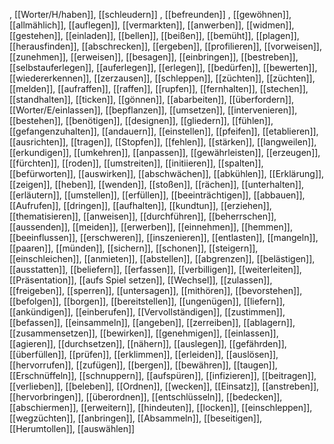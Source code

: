 , [[Worter/H/haben]], [[schleudern]]
, [[befreunden]]
, [[gewöhnen]], [[allmählich]], [[auflegen]], [[vermarkten]], [[anwerben]], [[widmen]], [[gestehen]], [[einladen]], [[bellen]], [[beißen]], [[bemüht]], [[plagen]], [[herausfinden]], [[abschrecken]], [[ergeben]], [[profilieren]], [[vorweisen]], [[zunehmen]], [[erweisen]], [[besagen]], [[einbringen]], [[bestreben]], [[selbstauferlegen]], [[auferlegen]], [[erlegen]], [[bedürfen]], [[bewerten]], [[wiedererkennen]], [[zerzausen]], [[schleppen]], [[züchten]], [[züchten]], [[melden]], [[aufraffen]], [[raffen]], [[rupfen]], [[fernhalten]], [[stechen]], [[standhalten]], [[ticken]], [[gönnen]], [[abarbeiten]], [[überfordern]], [[Worter/E/einlassen]], [[bepflanzen]], [[umsetzen]], [[intervenieren]], [[bestehen]], [[benötigen]], [[designen]], [[gliedern]], [[fühlen]], [[gefangenzuhalten]], [[andauern]], [[einstellen]], [[pfeifen]], [[etablieren]], [[ausrichten]], [[tragen]], [[Stopfen]], [[fehlen]], [[stärken]], [[langweilen]], [[erkundigen]], [[umkehren]], [[anpassen]], [[gewährleisten]], [[erzeugen]], [[fürchten]], [[roden]], [[umstreiten]], [[initiieren]], [[spalten]], [[befürworten]], [[auswirken]], [[abschwächen]], [[abkühlen]], [[Erklärung]], [[zeigen]], [[heben]], [[wenden]], [[stoßen]], [[rächen]], [[unterhalten]], [[erläutern]], [[umstellen]], [[erfüllen]], [[beeinträchtigen]], [[abbauen]], [[Aufrufen]], [[dringen]], [[aufhalten]], [[kundtun]], [[erziehen]], [[thematisieren]], [[anweisen]], [[durchführen]], [[beherrschen]], [[aussenden]], [[meiden]], [[erwerben]], [[einnehmen]], [[hemmen]], [[beeinflussen]], [[erschweren]], [[inszenieren]], [[entlasten]], [[mangeln]], [[paaren]], [[münden]], [[sichern]], [[schonen]], [[steigern]], [[einschleichen]], [[anmieten]], [[abstellen]], [[abgrenzen]], [[belästigen]], [[ausstatten]], [[beliefern]], [[erfassen]], [[verbilligen]], [[weiterleiten]], [[Präsentation]], [[aufs Spiel setzen]], [[Wechsel]], [[zulassen]], [[freigeben]], [[sperren]], [[untersagen]], [[mithören]], [[bevorstehen]], [[befolgen]], [[borgen]], [[bereitstellen]], [[ungenügen]], [[liefern]], [[ankündigen]], [[einberufen]], [[Vervollständigen]], [[zustimmen]], [[befassen]], [[einsammeln]], [[angeben]], [[zerreiben]], [[ablagern]], [[zusammensetzen]], [[bewirken]], [[genehmigen]], [[einlassen]], [[agieren]], [[durchsetzen]], [[nähern]], [[auslegen]], [[gefährden]], [[überfüllen]], [[prüfen]], [[erklimmen]], [[erleiden]], [[auslösen]], [[hervorrufen]], [[zufügen]], [[bergen]], [[bewähren]], [[taugen]], [[Erschnüffeln]], [[schnuppern]], [[aufspüren]], [[infizieren]], [[beitragen]], [[verlieben]], [[beleben]], [[Ordnen]], [[wecken]], [[Einsatz]], [[anstreben]], [[hervorbringen]], [[überordnen]], [[entschlüsseln]], [[bedecken]], [[abschiermen]], [[erweitern]], [[hindeuten]], [[locken]], [[einschleppen]], [[wegzüchten]], [[anbringen]], [[Absammeln]], [[beseitigen]], [[Herumtollen]], [[auswählen]]